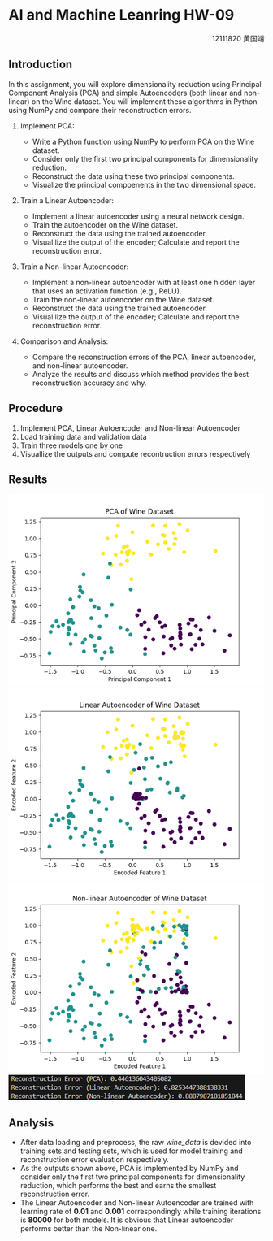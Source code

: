 # AI and Machine Leanring HW-09
<div align="right">12111820 黄国靖</div>

## Introduction
In this assignment, you will explore dimensionality reduction using Principal Component Analysis (PCA) and simple Autoencoders (both linear and non-linear) on the Wine dataset. You will implement these algorithms in Python using NumPy and compare their reconstruction errors.
1. Implement PCA:
   - Write a Python function using NumPy to perform PCA on the Wine dataset.
   - Consider only the first two principal components for dimensionality reduction.
   - Reconstruct the data using these two principal components.
   - Visualize the principal compoenents in the two dimensional space.

2. Train a Linear Autoencoder:
   - Implement a linear autoencoder using a neural network design.
   - Train the autoencoder on the Wine dataset.
   - Reconstruct the data using the trained autoencoder.
   - Visual lize the output of the encoder; Calculate and report the reconstruction error.

3. Train a Non-linear Autoencoder:
   - Implement a non-linear autoencoder with at least one hidden layer that uses an activation function (e.g., ReLU).
   - Train the non-linear autoencoder on the Wine dataset.
   - Reconstruct the data using the trained autoencoder.
   - Visual lize the output of the encoder; Calculate and report the reconstruction error.

4. Comparison and Analysis:
   - Compare the reconstruction errors of the PCA, linear autoencoder, and non-linear autoencoder.
   - Analyze the results and discuss which method provides the best reconstruction accuracy and why.

## Procedure
1. Implement PCA, Linear Autoencoder and Non-linear Autoencoder
2. Load training data and validation data
3. Train three models one by one
4. Visuallize the outputs and compute recontruction errors respectively

## Results
<style>
  .center-image {
    display: block;
    margin-left: auto;
    margin-right: auto;
  }
</style>

<div style="center-image">
  <img src="./output/PCA2.png" alt="PCA" />
  <img src="./output/LA_lr1e-2_epoch8e5.png" alt="LA"/>
  <img src="./output/NLA_lr1e-3_epoch8e5.png" alt="NLA"/>
  <img src="./output/reconstruction_error.png" alt="re"/>
</div>

## Analysis
- After data loading and preprocess, the raw *wine_data* is devided into training sets and testing sets, which is used for model training and reconstruction error evaluation respectively. 
- As the outputs shown above, PCA is implemented by NumPy and consider only the first two principal components for dimensionality reduction, which performs the best and earns the smallest reconstruction error. 
- The Linear Autoencoder and Non-linear Autoencoder are trained with learning rate of **0.01** and **0.001** correspondingly while training iterations is **80000** for both models. It is obvious that Linear autoencoder performs better than the Non-linear one.




